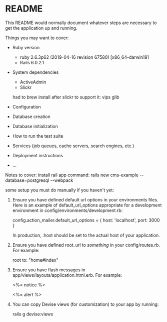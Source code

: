 # README

This README would normally document whatever steps are necessary to get the
application up and running.

Things you may want to cover:

* Ruby version
  - ruby 2.6.3p62 (2019-04-16 revision 67580) [x86_64-darwin19]
  - Rails 6.0.2.1
* System dependencies
  - ActiveAdmin
  - Slickr

  had to brew install after slickr to support it:
    vips
    glib
* Configuration

* Database creation

* Database initialization

* How to run the test suite

* Services (job queues, cache servers, search engines, etc.)

* Deployment instructions

* ...




Notes to cover:
  install rail app command: 	rails new cms-example --database=postgresql --webpack

  
some setup you must do manually if you haven't yet:

  1. Ensure you have defined default url options in your environments files. Here
     is an example of default_url_options appropriate for a development environment
     in config/environments/development.rb:

       config.action_mailer.default_url_options = { host: 'localhost', port: 3000 }

     In production, :host should be set to the actual host of your application.

  2. Ensure you have defined root_url to *something* in your config/routes.rb.
     For example:

       root to: "home#index"

  3. Ensure you have flash messages in app/views/layouts/application.html.erb.
     For example:

       <p class="notice"><%= notice %></p>
       <p class="alert"><%= alert %></p>

  4. You can copy Devise views (for customization) to your app by running:

       rails g devise:views